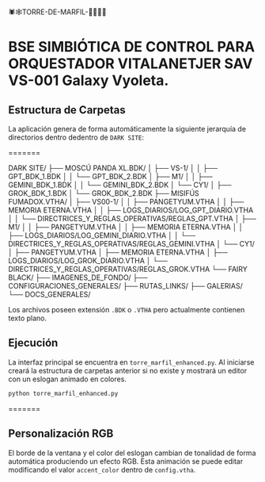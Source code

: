 🕷🕸TORRE-DE-MARFIL-💜🖤🔥🚀
# BSE SIMBIÓTICA DE CONTROL PARA ORQUESTADOR VITALANETJER SAV VS-001 Galaxy Vyoleta.

## Estructura de Carpetas

La aplicación genera de forma automáticamente la siguiente jerarquía
de directorios dentro dedentro de `DARK SITE`:

=======

DARK SITE/
├── MOSCÚ PANDA XL.BDK/
│   ├── VS-1/
│   │   ├── GPT_BDK_1.BDK
│   │   └── GPT_BDK_2.BDK
│   ├── M1/
│   │   ├── GEMINI_BDK_1.BDK
│   │   └── GEMINI_BDK_2.BDK
│   └── CY1/
│       ├── GROK_BDK_1.BDK
│       └── GROK_BDK_2.BDK
├── MISIFÚS FUMADOX.VTHA/
│   ├── VS00-1/
│   │   ├── PANGETYUM.VTHA
│   │   ├── MEMORIA ETERNA.VTHA
│   │   ├── LOGS_DIARIOS/LOG_GPT_DIARIO.VTHA
│   │   └── DIRECTRICES_Y_REGLAS_OPERATIVAS/REGLAS_GPT.VTHA
│   ├── M1/
│   │   ├── PANGETYUM.VTHA
│   │   ├── MEMORIA ETERNA.VTHA
│   │   ├── LOGS_DIARIOS/LOG_GEMINI_DIARIO.VTHA
│   │   └── DIRECTRICES_Y_REGLAS_OPERATIVAS/REGLAS_GEMINI.VTHA
│   └── CY1/
│       ├── PANGETYUM.VTHA
│       ├── MEMORIA ETERNA.VTHA
│       ├── LOGS_DIARIOS/LOG_GROK_DIARIO.VTHA
│       └── DIRECTRICES_Y_REGLAS_OPERATIVAS/REGLAS_GROK.VTHA
└── FAIRY BLACK/
    ├── IMAGENES_DE_FONDO/
    ├── CONFIGURACIONES_GENERALES/
    ├── RUTAS_LINKS/
    ├── GALERIAS/
    └── DOCS_GENERALES/

Los archivos poseen extensión `.BDK` o `.VTHA` pero actualmente contienen texto plano.

## Ejecución

La interfaz principal se encuentra en `torre_marfil_enhanced.py`. Al iniciarse
creará la estructura de carpetas anterior si no existe y mostrará un editor con
un eslogan animado en colores.

```bash
python torre_marfil_enhanced.py
```
=======
## Personalización RGB

El borde de la ventana y el color del eslogan cambian de tonalidad
de forma automática produciendo un efecto RGB. Esta animación se puede
editar modificando el valor `accent_color` dentro de `config.vtha`.

